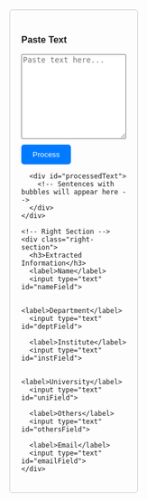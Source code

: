 <html lang="en">
<head>
  <meta charset="UTF-8">
  <meta name="viewport" content="width=device-width, initial-scale=1.0">
  <title>Text Processing Tool</title>
  <style>
    body {
      font-family: Arial, sans-serif;
      display: flex;
      justify-content: space-between;
      padding: 20px;
    }

    .container {
      display: flex;
      width: 100%;
    }

    .left-section, .right-section {
      width: 45%;
      padding: 20px;
      border: 1px solid #ccc;
      border-radius: 5px;
    }

    textarea {
      width: 100%;
      height: 150px;
      margin-bottom: 10px;
    }

    .bubble {
      display: inline-block;
      padding: 3px 8px;
      margin: 5px;
      border-radius: 15px;
      font-size: 12px;
      cursor: pointer;
      color: white;
    }

    /* Bubbles with different colors */
    .bubble.N { background-color: #3498db; }  /* Blue */
    .bubble.D { background-color: #2ecc71; }  /* Green */
    .bubble.I { background-color: #e74c3c; }  /* Red */
    .bubble.U { background-color: #f39c12; }  /* Orange */
    .bubble.O { background-color: #9b59b6; }  /* Purple */
    .bubble.E { background-color: #1abc9c; }  /* Teal */

    .bubble:hover {
      opacity: 0.8;
    }

    .sentence-container {
      margin-bottom: 10px;
      position: relative;
    }

    .bubble-container {
      margin-bottom: 5px;
    }

    .right-section input {
      display: block;
      width: 100%;
      padding: 8px;
      margin-bottom: 10px;
      border: 1px solid #ccc;
      border-radius: 5px;
    }

    button {
      padding: 10px 20px;
      background-color: #007bff;
      color: white;
      border: none;
      border-radius: 5px;
      cursor: pointer;
    }

    button:hover {
      background-color: #0056b3;
    }
  </style>
</head>
<body>
  <div class="container">
    <!-- Left Section -->
    <div class="left-section">
      <h3>Paste Text</h3>
      <textarea id="inputText" placeholder="Paste text here..."></textarea>
      <button onclick="processText()">Process</button>

      <div id="processedText">
        <!-- Sentences with bubbles will appear here -->
      </div>
    </div>

    <!-- Right Section -->
    <div class="right-section">
      <h3>Extracted Information</h3>
      <label>Name</label>
      <input type="text" id="nameField">

      <label>Department</label>
      <input type="text" id="deptField">

      <label>Institute</label>
      <input type="text" id="instField">

      <label>University</label>
      <input type="text" id="uniField">

      <label>Others</label>
      <input type="text" id="othersField">

      <label>Email</label>
      <input type="text" id="emailField">
    </div>
  </div>

  <script>
    const countries = ["Afghanistan", "Albania", "Algeria", "Andorra", "Angola", "Antigua and Barbuda", "Argentina", "Armenia", "Australia", "Austria",
            "Azerbaijan", "Bahamas", "Bahrain", "Bangladesh", "Barbados", "Belarus", "Belgium", "Belize", "Benin", "Bhutan",
            "Bolivia", "Bosnia and Herzegovina", "Botswana", "Brazil", "Brunei", "Bulgaria", "Burkina Faso", "Burundi", "Cabo Verde", "Cambodia",
            "Cameroon", "Canada", "Central African Republic", "Chad", "Chile", "China", "Colombia", "Comoros", "Congo", "Costa Rica",
            "Croatia", "Cuba", "Cyprus", "Czech Republic", "Denmark", "Djibouti", "Dominica", "Dominican Republic", "Ecuador", "Egypt",
            "El Salvador", "Equatorial Guinea", "Eritrea", "Estonia", "Eswatini", "Ethiopia", "Fiji", "Finland", "France", "Gabon",
            "Gambia", "Georgia", "Germany", "Ghana", "Greece", "Grenada", "Guatemala", "Guinea", "Guinea-Bissau", "Guyana",
            "Haiti", "Honduras", "Hungary", "Iceland", "India", "Indonesia", "Iran", "Iraq", "Ireland", "Israel",
            "Italy", "Jamaica", "Japan", "Jordan", "Kazakhstan", "Kenya", "Kiribati", "Kuwait", "Kyrgyzstan", "Laos",
            "Latvia", "Lebanon", "Lesotho", "Liberia", "Libya", "Liechtenstein", "Lithuania", "Luxembourg", "Madagascar", "Malawi",
            "Malaysia", "Maldives", "Mali", "Malta", "Marshall Islands", "Mauritania", "Mauritius", "Mexico", "Micronesia", "Moldova",
            "Monaco", "Mongolia", "Montenegro", "Morocco", "Mozambique", "Myanmar", "Namibia", "Nauru", "Nepal", "Netherlands",
            "New Zealand", "Nicaragua", "Niger", "Nigeria", "North Korea", "North Macedonia", "Norway", "Oman", "Pakistan", "Palau",
            "Palestine", "Panama", "Papua New Guinea", "Paraguay", "Peru", "Philippines", "Poland", "Portugal", "Qatar", "Romania",
            "Russia", "Rwanda", "Saint Kitts and Nevis", "Saint Lucia", "Saint Vincent and the Grenadines", "Samoa", "San Marino", "Sao Tome and Principe", "Saudi Arabia", "Senegal",
            "Serbia", "Seychelles", "Sierra Leone", "Singapore", "Slovakia", "Slovenia", "Solomon Islands", "Somalia", "South Africa", "South Korea",
            "South Sudan", "Spain", "Sri Lanka", "Sudan", "Suriname", "Sweden", "Switzerland", "Syria", "Taiwan", "Tajikistan",
            "Tanzania", "Thailand", "Timor-Leste", "Togo", "Tonga", "Trinidad and Tobago", "Tunisia", "Turkey", "Turkmenistan", "Tuvalu",
            "Uganda", "Ukraine", "United Arab Emirates", "United Kingdom", "United States", "Uruguay", "Uzbekistan", "Vanuatu", "Vatican City", "Venezuela",
            "Vietnam", "Yemen", "Zambia", "Zimbabwe", "UK", "USA", "U.S.A.", "U. S. A.", "Korea", "UAE", "Hong Kong", "Ivory Coast", "Cote d'Ivoire", "Macau", "Macao", "Macedonia"];

    // Function to process the text and split it into sentences
    function processText() {
      const inputText = document.getElementById('inputText').value;

      // Split the text but preserve country names
      const sentences = splitIntoSentences(inputText);
      const processedTextDiv = document.getElementById('processedText');
      processedTextDiv.innerHTML = '';  // Clear previous sentences

      sentences.forEach(sentence => {
        const sentenceContainer = document.createElement('div');
        sentenceContainer.classList.add('sentence-container');

        const sentenceText = document.createElement('span');
        sentenceText.textContent = sentence.trim();

        const bubbleContainer = document.createElement('div');
        bubbleContainer.classList.add('bubble-container');

        // Create the bubbles for N, D, I, U, O, E
        const bubbleTypes = ['N', 'D', 'I', 'U', 'O', 'E'];
        bubbleTypes.forEach(type => {
          const bubble = document.createElement('span');
          bubble.classList.add('bubble', type);
          bubble.textContent = type;

          // When a bubble is clicked, move the sentence to the appropriate field
          bubble.onclick = () => assignTextToField(sentenceText, type, sentenceContainer);
          bubbleContainer.appendChild(bubble);
        });

        sentenceContainer.appendChild(bubbleContainer);
        sentenceContainer.appendChild(sentenceText);
        processedTextDiv.appendChild(sentenceContainer);
      });
    }

    // Function to split text into sentences but preserve country names
    function splitIntoSentences(text) {
      const words = text.split(/\s+/); // Split by whitespace
      const sentences = [];
      let buffer = "";

      words.forEach(word => {
        const possibleCountry = buffer + (buffer ? " " : "") + word;
        if (countries.includes(possibleCountry)) {
          buffer = possibleCountry; // Country match, continue to build buffer
        } else if (word.match(/[.,\n]$/)) {  // End of a sentence
          buffer += (buffer ? " " : "") + word;  // Add word to buffer
          sentences.push(buffer);  // Push the full sentence
          buffer = "";  // Clear buffer
        } else {
          buffer += (buffer ? " " : "") + word;  // Continue sentence
        }
      });

      if (buffer) sentences.push(buffer);  // Add remaining buffer if not empty
      return sentences;
    }

    // Function to assign text to the correct field and remove it from the processed area
    function assignTextToField(textElement, fieldType, sentenceContainer) {
      const text = textElement.textContent.trim();
      let field;
      
      switch (fieldType) {
        case 'N':
          field = document.getElementById('nameField');
          break;
        case 'D':
          field = document.getElementById('deptField');
          break;
        case 'I':
          field = document.getElementById('instField');
          break;
        case 'U':
          field = document.getElementById('uniField');
          break;
        case 'O':
          field = document.getElementById('othersField');
          break;
        case 'E':
          field = document.getElementById('emailField');
          break;
      }

      if (field.value) {
        field.value += ', ' + text;
      } else {
        field.value = text;
      }

      // Remove the sentence from the processed area
      sentenceContainer.remove();
    }
  </script>
</body>
</html>
